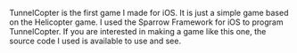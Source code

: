 TunnelCopter is the first game I made for iOS. 
It is just a simple game based on the Helicopter game.
I used the Sparrow Framework for iOS to program TunnelCopter. 
If you are interested in making a game like this one, the source code I used is available to use and see.
